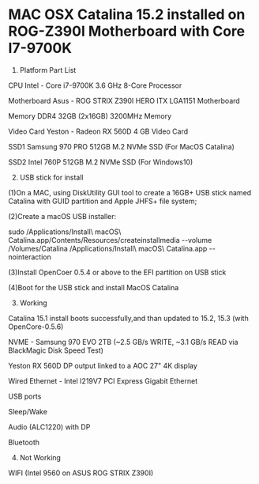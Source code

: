 # MAC OSX Catalina 15.2 installed on ROG-Z390I Motherboard with Core I7-9700K

1. Platform Part List

CPU	Intel - Core i7-9700K 3.6 GHz 8-Core Processor

Motherboard	Asus - ROG STRIX Z390I HERO ITX LGA1151 Motherboard

Memory	DDR4 32GB (2x16GB) 3200MHz Memory

Video Card	Yeston - Radeon RX 560D 4 GB Video Card

SSD1  Samsung 970 PRO 512GB M.2 NVMe SSD (For MacOS Catalina)

SSD2  Intel 760P 512GB M.2 NVMe SSD (For Windows10)

2. USB stick for install

(1)On a MAC, using DiskUtility GUI tool to create a 16GB+ USB stick named Catalina with GUID partition and Apple JHFS+ file system;

(2)Create a macOS USB installer:

  sudo /Applications/Install\ macOS\ Catalina.app/Contents/Resources/createinstallmedia --volume /Volumes/Catalina /Applications/Install\ macOS\ Catalina.app --nointeraction

(3)Install OpenCoer 0.5.4 or above to the EFI partition on USB stick

(4)Boot for the USB stick and install MacOS Catalina

3. Working

Catalina 15.1 install boots successfully,and than updated to 15.2, 15.3 (with OpenCore-0.5.6)

NVME - Samsung 970 EVO 2TB (~2.5 GB/s WRITE, ~3.1 GB/s READ via BlackMagic Disk Speed Test)

Yeston RX 560D DP output linked to a AOC 27" 4K display

Wired Ethernet - Intel I219V7 PCI Express Gigabit Ethernet

USB ports

Sleep/Wake

Audio (ALC1220) with DP 

Bluetooth

4. Not Working

WIFI (Intel 9560 on ASUS ROG STRIX Z390I)
